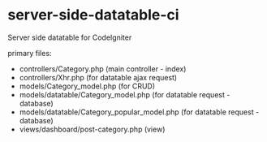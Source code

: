 # server-side-datatable-ci
Server side datatable for CodeIgniter

primary files:
- controllers/Category.php (main controller - index)
- controllers/Xhr.php (for datatable ajax request)
- models/Category_model.php (for CRUD)
- models/datatable/Category_model.php (for datatable request - database)
- models/datatable/Category_popular_model.php (for datatable request - database)
- views/dashboard/post-category.php (view)

